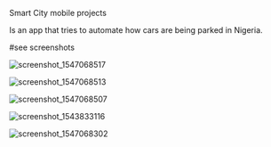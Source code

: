 
Smart City mobile projects

Is an app that tries to automate how cars are being parked in Nigeria.

#see screenshots

![screenshot_1547068517](https://user-images.githubusercontent.com/7842458/53991215-6591da00-412a-11e9-9e7f-92d408ecf550.png)

![screenshot_1547068513](https://user-images.githubusercontent.com/7842458/53991314-983bd280-412a-11e9-93c2-90e848c6d395.png)

![screenshot_1547068507](https://user-images.githubusercontent.com/7842458/53991319-9b36c300-412a-11e9-8b8a-226d62023298.png)

![screenshot_1543833116](https://user-images.githubusercontent.com/7842458/53991341-ac7fcf80-412a-11e9-83c6-273f9c2af6a6.png)


![screenshot_1547068302](https://user-images.githubusercontent.com/7842458/53991335-a7bb1b80-412a-11e9-87d5-905f40b64e91.png)

